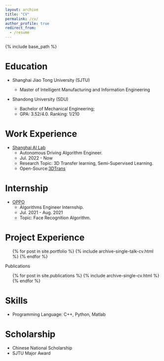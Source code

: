 ```yaml
---
layout: archive
title: "CV"
permalink: /cv/
author_profile: true
redirect_from:
  - /resume
---
```


{% include base_path %}

Education
======
* Shanghai Jiao Tong University (SJTU)
  * Master of Intelligent Manufacturing and Information Engineering

* Shandong University (SDU)
  * Bachelor of Mechanical Engineering; 
  * GPA: 3.52/4.0. Ranking: 1/210


Work Experience
======
* [Shanghai AI Lab](https://www.shlab.org.cn/)
  * Autonomous Driving Algorithm Engineer.
  * Jul. 2022 - Now
  * Research Topic: 3D Transfer learning, Semi-Supervised Learning.
  * Open-Source:[3DTrans](https://github.com/PJLab-ADG/3DTrans)


Internship
======
* [OPPO](https://www.oppo.com/en/)
  * Algorithms Engineer Internship.
  * Jul. 2021 - Aug. 2021
  * Topic:  Face Recognition Algorithm.
  
  
Project Experience
======
  <ul>{% for post in site.portfolio %}
    {% include archive-single-talk-cv.html %}
  {% endfor %}</ul>

Publications
  <ul>{% for post in site.publications %}
    {% include archive-single-cv.html %}
  {% endfor %}</ul>

Skills
======

- Programming Language: C++, Python, Matlab

Scholarship
======

- Chinese National Scholarship
- SJTU Major Award
